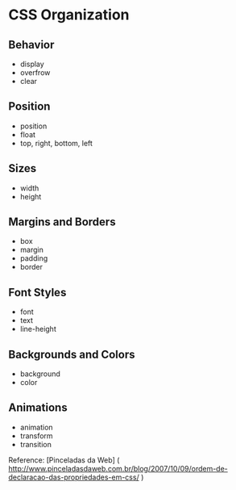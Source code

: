 # CSS Organization

## Behavior
- display
- overfrow
- clear

## Position
- position
- float
- top, right, bottom, left

## Sizes
- width
- height

## Margins and Borders
- box
- margin
- padding
- border

## Font Styles
- font
- text
- line-height

## Backgrounds and Colors
- background
- color

## Animations
- animation
- transform
- transition

Reference: [Pinceladas da Web] ( http://www.pinceladasdaweb.com.br/blog/2007/10/09/ordem-de-declaracao-das-propriedades-em-css/ )